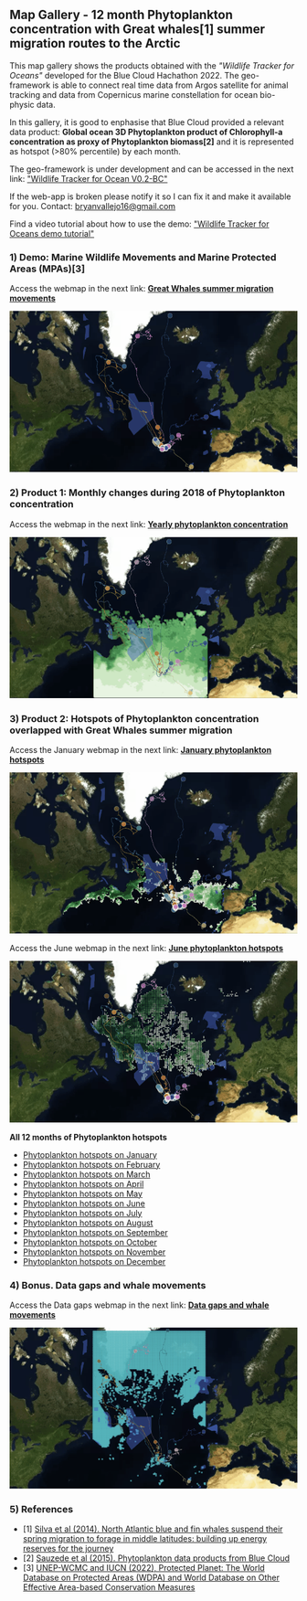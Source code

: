 ## Map Gallery - 12 month Phytoplankton concentration with Great whales[1] summer migration routes to the Arctic

This map gallery shows the products obtained with the *"Wildlife Tracker for Oceans"* developed for the Blue Cloud Hachathon 2022. The geo-framework is able to connect real time data from Argos satellite for animal tracking and data from Copernicus marine constellation for ocean bio-physic data. 

In this gallery, it is good to enphasise that Blue Cloud provided a relevant data product: **Global ocean 3D Phytoplankton product of Chlorophyll-a concentration as proxy of Phytoplankton biomass[2]** and it is represented as hotspot (>80% percentile) by each month. 

The geo-framework is under development and can be accessed in the next link: ["Wildlife Tracker for Ocean V0.2-BC"](https://share.streamlit.io/gis4-wildlife/wildlife-tracker-oceans-v0.2pro/main/gis4-oceans.py)

If the web-app is broken please notify it so I can fix it and make it available for you. Contact: bryanvallejo16@gmail.com 

Find a video tutorial about how to use the demo: ["Wildlife Tracker for Oceans demo tutorial"](https://www.youtube.com/watch?v=IYN5dCJg6os)


### 1) Demo: Marine Wildlife Movements and Marine Protected Areas (MPAs)[3]
Access the webmap in the next link: [**Great Whales summer migration movements**](https://gis4-wildlife.github.io/PhytoplanktonGallery-BlueCloud/root/1_whale_movements_and_marine_areas.html)

![movements](gif/whale_movement.gif)

### 2) Product 1: Monthly changes during 2018 of Phytoplankton concentration
Access the webmap in the next link: [**Yearly phytoplankton concentration**](https://gis4-wildlife.github.io/PhytoplanktonGallery-BlueCloud/root/2_whale_trajectories_and_yearly_chla.html)

![movements](gif/yearly_phytoplankton.gif)

### 3) Product 2: Hotspots of Phytoplankton concentration overlapped with Great Whales summer migration
Access the January webmap in the next link: [**January phytoplankton hotspots**](https://gis4-wildlife.github.io/PhytoplanktonGallery-BlueCloud/root/index_January_hotspot.html)

![movements](gif/january_hotspot.gif)

Access the June webmap in the next link: [**June phytoplankton hotspots**](https://gis4-wildlife.github.io/PhytoplanktonGallery-BlueCloud/root/index_June_hotspot.html)

![movements](gif/june_hotspot.gif)

**All 12 months of Phytoplankton hotspots**
- [Phytoplankton hotspots on January](https://gis4-wildlife.github.io/PhytoplanktonGallery-BlueCloud/root/index_January_hotspot.html)
- [Phytoplankton hotspots on February](https://gis4-wildlife.github.io/PhytoplanktonGallery-BlueCloud/root/index_February_hotspot.html)
- [Phytoplankton hotspots on March](https://gis4-wildlife.github.io/PhytoplanktonGallery-BlueCloudy/root/index_March_hotspot.html)
- [Phytoplankton hotspots on April](https://gis4-wildlife.github.io/PhytoplanktonGallery-BlueCloud/root/index_April_hotspot.html)
- [Phytoplankton hotspots on May](https://gis4-wildlife.github.io/PhytoplanktonGallery-BlueCloud/root/index_May_hotspot.html)
- [Phytoplankton hotspots on June](https://gis4-wildlife.github.io/PhytoplanktonGallery-BlueCloud/root/index_June_hotspot.html)
- [Phytoplankton hotspots on July](https://gis4-wildlife.github.io/PhytoplanktonGallery-BlueCloud/root/index_July_hotspot.html)
- [Phytoplankton hotspots on August](https://gis4-wildlife.github.io/PhytoplanktonGallery-BlueCloud/root/index_August_hotspot.html)
- [Phytoplankton hotspots on September](https://gis4-wildlife.github.io/PhytoplanktonGallery-BlueCloud/root/index_September_hotspot.html)
- [Phytoplankton hotspots on October](https://gis4-wildlife.github.io/PhytoplanktonGallery-BlueCloud/root/index_October_hotspot.html)
- [Phytoplankton hotspots on November](https://gis4-wildlife.github.io/PhytoplanktonGallery-BlueCloud/root/index_November_hotspot.html)
- [Phytoplankton hotspots on December](https://gis4-wildlife.github.io/PhytoplanktonGallery-BlueCloud/root/index_December_hotspot.html)

### 4) Bonus. Data gaps and whale movements
Access the Data gaps webmap in the next link: [**Data gaps and whale movements**](https://gis4-wildlife.github.io/PhytoplanktonGallery-BlueCloud/root/3_whale_trajectories_and_data_gaps.html)

![movements](gif/data_gaps.gif)

### 5) References
- [1] [Silva et al (2014). North Atlantic blue and fin whales suspend their spring migration to forage in middle latitudes: building up energy reserves for the journey](https://www.movebank.org/cms/webapp?gwt_fragment=page=studies,path=study72289508)
- [2] [Sauzede et al (2015). Phytoplankton data products from Blue Cloud](https://www.blue-cloud.org/demonstrators/zoo-and-phytoplankton-eov-products)
- [3] [UNEP-WCMC and IUCN (2022), Protected Planet: The World Database on Protected Areas (WDPA) and World Database on Other Effective Area-based Conservation Measures](https://www.protectedplanet.net/en/thematic-areas/wdpa?tab=WDPA)

